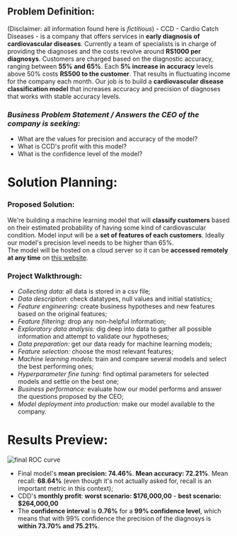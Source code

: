  ## **Problem Definition:**

(Disclaimer: all information found here is _fictitious_) - CCD - Cardio Catch Diseases - is a company that offers services in **early diagnosis of cardiovascular diseases**. Currently a team of specialists is in charge of providing the diagnoses and the costs revolve around **RS1000 per diagnosys**. Customers are charged based on the diagnostic accuracy, ranging between **55% and 65%**. Each **5% increase in accuracy** levels above 50% costs **RS500 to the customer**. That results in fluctuating income for the company each month. Our job is to build a **cardiovascular disease classification model** that increases accuracy and precision of diagnoses that works with stable accuracy levels. 

### **_Business Problem Statement / Answers the CEO of the company is seeking:_**
- What are the values for precision and accuracy of the model?
- What is CCD's profit with this model?
- What is the confidence level of the model?

# **Solution Planning:**

### **Proposed Solution:** 
We're building a machine learning model that will **classify customers** based on their estimated probability of having some kind of cardiovascular condition. Model input will be a **set of features of each customers**. Ideally our model's precision level needs to be higher than 65%.  <br>
The model will be hosted on a cloud server so it can be **accessed remotely at any time** on [this website](https://fresmini-cardio.herokuapp.com/).

### **Project Walkthrough:**
- _Collecting data:_ all data is stored in a csv file;
- _Data description:_ check datatypes, null values and initial statistics;
- _Feature engineering:_ create business hypotheses and new features based on the original features;
- _Feature filtering:_ drop any non-helpful information;
- _Exploratory data analysis:_ dig deep into data to gather all possible information and attempt to validate our hypotheses;
- _Data preparation:_ get our data ready for machine learning models;
- _Feature selection:_ choose the most relevant features;
- _Machine learning models:_ train and compare several models and select the best performing ones;
- _Hyperparameter fine tuning:_ find optimal parameters for selected models and settle on the best one;
- _Business performance:_ evaluate how our model performs and answer the questions proposed by the CEO;
- _Model deployment into production:_ make our model available to the company.

# **Results Preview:**

![final ROC curve](https://user-images.githubusercontent.com/76906524/139515247-26e3ead6-ea77-4d59-850d-81ad52e6229a.png)

- Final model's **mean precision: 74.46%**. **Mean accuracy: 72.21%**. Mean recall: **68.64%** (even though it's not actually asked for, recall is an important metric in this context);
- CDD's **monthly profit**: **worst scenario: $176,000,00** - **best scenario: $264,000,00**
- The **confidence interval** is **0.76%** for a **99% confidence level**, which means that with 99% confidence the precision of the diagnosys is **within 73.70% and 75.21%**.

